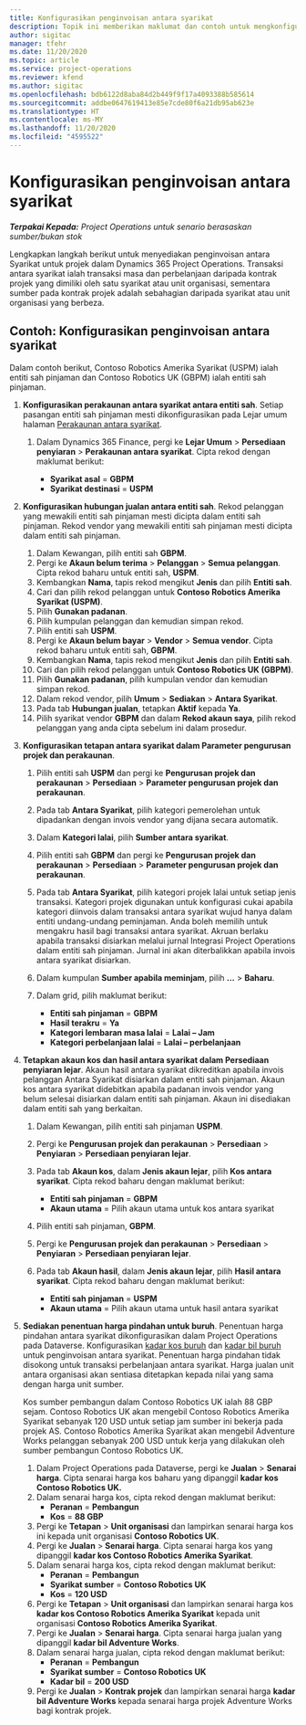 ```yaml
---
title: Konfigurasikan penginvoisan antara syarikat
description: Topik ini memberikan maklumat dan contoh untuk mengkonfigurasi penginvoisan antara syarikat untuk projek.
author: sigitac
manager: tfehr
ms.date: 11/20/2020
ms.topic: article
ms.service: project-operations
ms.reviewer: kfend
ms.author: sigitac
ms.openlocfilehash: bdb6122d8aba84d2b449f9f17a4093388b585614
ms.sourcegitcommit: addbe0647619413e85e7cde80f6a21db95ab623e
ms.translationtype: HT
ms.contentlocale: ms-MY
ms.lasthandoff: 11/20/2020
ms.locfileid: "4595522"
---
```

# <a name="configure-intercompany-invoicing"></a>Konfigurasikan penginvoisan antara syarikat

_**Terpakai Kepada:** Project Operations untuk senario berasaskan sumber/bukan stok_

Lengkapkan langkah berikut untuk menyediakan penginvoisan antara Syarikat untuk projek dalam Dynamics 365 Project Operations. Transaksi antara syarikat ialah transaksi masa dan perbelanjaan daripada kontrak projek yang dimiliki oleh satu syarikat atau unit organisasi, sementara sumber pada kontrak projek adalah sebahagian daripada syarikat atau unit organisasi yang berbeza.

## <a name="example-configure-intercompany-invoicing"></a>Contoh: Konfigurasikan penginvoisan antara syarikat

Dalam contoh berikut, Contoso Robotics Amerika Syarikat (USPM) ialah entiti sah pinjaman dan Contoso Robotics UK (GBPM) ialah entiti sah pinjaman. 

1. **Konfigurasikan perakaunan antara syarikat antara entiti sah**. Setiap pasangan entiti sah pinjaman mesti dikonfigurasikan pada Lejar umum halaman [Perakaunan antara syarikat](https://docs.microsoft.com/dynamics365/finance/general-ledger/intercompany-accounting-setup).
    
    1. Dalam Dynamics 365 Finance, pergi ke **Lejar Umum** > **Persediaan penyiaran** > **Perakaunan antara syarikat**. Cipta rekod dengan maklumat berikut:

        - **Syarikat asal** = **GBPM**
        - **Syarikat destinasi** = **USPM**

2. **Konfigurasikan hubungan jualan antara entiti sah**. Rekod pelanggan yang mewakili entiti sah pinjaman mesti dicipta dalam entiti sah pinjaman. Rekod vendor yang mewakili entiti sah pinjaman mesti dicipta dalam entiti sah pinjaman.

     1. Dalam Kewangan, pilih entiti sah **GBPM**.
     2. Pergi ke **Akaun belum terima** > **Pelanggan** > **Semua pelanggan**. Cipta rekod baharu untuk entiti sah, **USPM**.
     3. Kembangkan **Nama**, tapis rekod mengikut **Jenis** dan pilih **Entiti sah**. 
     4. Cari dan pilih rekod pelanggan untuk **Contoso Robotics Amerika Syarikat (USPM)**.
     5. Pilih **Gunakan padanan**. 
     6. Pilih kumpulan pelanggan dan kemudian simpan rekod.
     7. Pilih entiti sah **USPM**.
     8. Pergi ke **Akaun belum bayar** > **Vendor** > **Semua vendor**. Cipta rekod baharu untuk entiti sah, **GBPM**.
     9. Kembangkan **Nama**, tapis rekod mengikut **Jenis** dan pilih **Entiti sah**. 
     10. Cari dan pilih rekod pelanggan untuk **Contoso Robotics UK (GBPM)**.
     11. Pilih **Gunakan padanan**, pilih kumpulan vendor dan kemudian simpan rekod.
     12. Dalam rekod vendor, pilih **Umum** > **Sediakan** > **Antara Syarikat**.
     13. Pada tab **Hubungan jualan**, tetapkan **Aktif** kepada **Ya**.
     14. Pilih syarikat vendor **GBPM** dan dalam **Rekod akaun saya**, pilih rekod pelanggan yang anda cipta sebelum ini dalam prosedur.

3. **Konfigurasikan tetapan antara syarikat dalam Parameter pengurusan projek dan perakaunan**. 

    1. Pilih entiti sah **USPM** dan pergi ke **Pengurusan projek dan perakaunan** > **Persediaan** > **Parameter pengurusan projek dan perakaunan**.
    2. Pada tab **Antara Syarikat**, pilih kategori pemerolehan untuk dipadankan dengan invois vendor yang dijana secara automatik.
    3. Dalam **Kategori lalai**, pilih **Sumber antara syarikat**.
    4. Pilih entiti sah **GBPM** dan pergi ke **Pengurusan projek dan perakaunan** > **Persediaan** > **Parameter pengurusan projek dan perakaunan**.
    5. Pada tab **Antara Syarikat**, pilih kategori projek lalai untuk setiap jenis transaksi. Kategori projek digunakan untuk konfigurasi cukai apabila kategori diinvois dalam transaksi antara syarikat wujud hanya dalam entiti undang-undang peminjaman. Anda boleh memilih untuk mengakru hasil bagi transaksi antara syarikat. Akruan berlaku apabila transaksi disiarkan melalui jurnal Integrasi Project Operations dalam entiti sah pinjaman. Jurnal ini akan diterbalikkan apabila invois antara syarikat disiarkan.
    6. Dalam kumpulan **Sumber apabila meminjam**, pilih **...** > **Baharu**. 
    7. Dalam grid, pilih maklumat berikut:

          - **Entiti sah pinjaman** = **GBPM**
          - **Hasil terakru** = **Ya**
          - **Kategori lembaran masa lalai** = **Lalai – Jam**
          - **Kategori perbelanjaan lalai** = **Lalai – perbelanjaan**

4. **Tetapkan akaun kos dan hasil antara syarikat dalam Persediaan penyiaran lejar**. Akaun hasil antara syarikat dikreditkan apabila invois pelanggan Antara Syarikat disiarkan dalam entiti sah pinjaman. Akaun kos antara syarikat didebitkan apabila padanan invois vendor yang belum selesai disiarkan dalam entiti sah pinjaman. Akaun ini disediakan dalam entiti sah yang berkaitan. 
      
     1. Dalam Kewangan, pilih entiti sah pinjaman **USPM**. 
     2. Pergi ke **Pengurusan projek dan perakaunan** > **Persediaan** > **Penyiaran** > **Persediaan penyiaran lejar**. 
     3. Pada tab **Akaun kos**, dalam **Jenis akaun lejar**, pilih **Kos antara syarikat**. Cipta rekod baharu dengan maklumat berikut:
      
        - **Entiti sah pinjaman** = **GBPM**
        - **Akaun utama** = Pilih akaun utama untuk kos antara syarikat
        
     4. Pilih entiti sah pinjaman, **GBPM**. 
     5. Pergi ke **Pengurusan projek dan perakaunan** > **Persediaan** > **Penyiaran** > **Persediaan penyiaran lejar**. 
     6. Pada tab **Akaun hasil**, dalam **Jenis akaun lejar**, pilih **Hasil antara syarikat**. Cipta rekod baharu dengan maklumat berikut:

        - **Entiti sah pinjaman** = **USPM**
        - **Akaun utama** = Pilih akaun utama untuk hasil antara syarikat 

5. **Sediakan penentuan harga pindahan untuk buruh**. Penentuan harga pindahan antara syarikat dikonfigurasikan dalam Project Operations pada Dataverse. Konfigurasikan [kadar kos buruh](../pricing-costing/set-up-labor-cost-rate.md#transfer-pricing-and-costs-for-resources-outside-of-your-division-or-legal-entity) dan [kadar bil buruh](../pricing-costing/set-up-labor-bill-rate.md#transfer-pricing-or-set-up-bill-rates-for-resources-from-other-organizational-units-or-divisions) untuk penginvoisan antara syarikat. Penentuan harga pindahan tidak disokong untuk transaksi perbelanjaan antara syarikat. Harga jualan unit antara organisasi akan sentiasa ditetapkan kepada nilai yang sama dengan harga unit sumber.

      Kos sumber pembangun dalam Contoso Robotics UK ialah 88 GBP sejam. Contoso Robotics UK akan mengebil Contoso Robotics Amerika Syarikat sebanyak 120 USD untuk setiap jam sumber ini bekerja pada projek AS. Contoso Robotics Amerika Syarikat akan mengebil Adventure Works pelanggan sebanyak 200 USD untuk kerja yang dilakukan oleh sumber pembangun Contoso Robotics UK.

      1. Dalam Project Operations pada Dataverse, pergi ke **Jualan** > **Senarai harga**. Cipta senarai harga kos baharu yang dipanggil **kadar kos Contoso Robotics UK.** 
      2. Dalam senarai harga kos, cipta rekod dengan maklumat berikut:
         - **Peranan** = **Pembangun**
         - **Kos** = **88 GBP**
      3. Pergi ke **Tetapan** > **Unit organisasi** dan lampirkan senarai harga kos ini kepada unit organisasi **Contoso Robotics UK**.
      4. Pergi ke **Jualan** > **Senarai harga**. Cipta senarai harga kos yang dipanggil **kadar kos Contoso Robotics Amerika Syarikat**. 
      5. Dalam senarai harga kos, cipta rekod dengan maklumat berikut:
          - **Peranan** = **Pembangun**
          - **Syarikat sumber** = **Contoso Robotics UK**
          - **Kos** = **120 USD**
      6. Pergi ke **Tetapan** > **Unit organisasi** dan lampirkan senarai harga kos **kadar kos Contoso Robotics Amerika Syarikat** kepada unit organisasi **Contoso Robotics Amerika Syarikat**.
      7. Pergi ke **Jualan** > **Senarai harga**. Cipta senarai harga jualan yang dipanggil **kadar bil Adventure Works**. 
      8. Dalam senarai harga jualan, cipta rekod dengan maklumat berikut:
          - **Peranan** = **Pembangun**
          - **Syarikat sumber** = **Contoso Robotics UK**
          - **Kadar bil** = **200 USD**
      9. Pergi ke **Jualan** > **Kontrak projek** dan lampirkan senarai harga **kadar bil Adventure Works** kepada senarai harga projek Adventure Works bagi kontrak projek.

